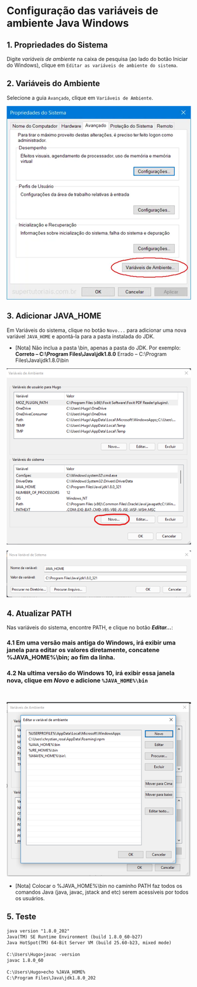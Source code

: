 # Configuração das variáveis de ambiente Java Windows

## 1. Propriedades do Sistema

Digite *variáveis de ambiente* na caixa de pesquisa (ao lado do botão Iniciar do Windows), clique em `Editar as variáveis de ambiente do sistema`.

## 2. Variáveis do Ambiente

Selecione a guia `Avançado`, clique em `Variáveis de Ambiente`.

<p align="center"><img src="./imagem1.webp" alt="imagem 2"></p>

## 3. Adicionar JAVA_HOME

Em Variáveis do sistema, clique no botão `Novo...` para adicionar uma nova variável `JAVA_HOME` e apontá-la para a pasta instalada do JDK.

- [Nota]
Não inclua a pasta \bin, apenas a pasta do JDK. Por exemplo:
**Correto – C:\Program Files\Java\jdk1.8.0**
Errado – C:\Program Files\Java\jdk1.8.0\bin

<p align="center"><img src="./imagem2.png" alt="imagem 2"></p>

<p align="center"><img src="./imagem3.png" alt="imagem 2"></p>


## 4. Atualizar PATH

Nas variáveis do sistema, encontre PATH, e clique no botão ***Editar...***:

### 4.1 Em uma versão mais antiga do Windows, irá exibir uma janela para editar os valores diretamente, concatene %JAVA_HOME%\bin; ao fim da linha.

### 4.2 Na ultima versão do Windows 10, irá exibir essa janela nova, clique em ***Novo*** e adicione `%JAVA_HOME%\bin`

<br>

<p align="center"><img src="./imagem4.webp" alt="imagem 2"></p>

- [Nota]
Colocar o %JAVA_HOME%\bin no caminho PATH faz todos os comandos Java (java, javac, jstack and etc) serem acessíveis por todos os usuários.

## 5. Teste

```C:\Users\Hugo>java -version
java version "1.8.0_202"
Java(TM) SE Runtime Environment (build 1.8.0_60-b27)
Java HotSpot(TM) 64-Bit Server VM (build 25.60-b23, mixed mode)

C:\Users\Hugo>javac -version
javac 1.8.0_60

C:\Users\Hugo>echo %JAVA_HOME%
C:\Program Files\Java\jdk1.8.0_202
```
